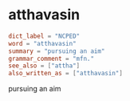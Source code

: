 # atthavasin

``` toml
dict_label = "NCPED"
word = "atthavasin"
summary = "pursuing an aim"
grammar_comment = "mfn."
see_also = ["attha"]
also_written_as = ["atthavasin"]
```

pursuing an aim


